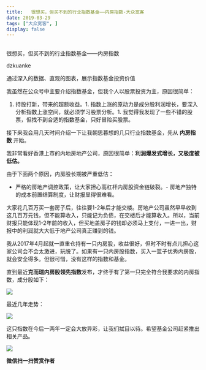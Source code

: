 ```yaml
---
title:   很想买，但买不到的行业指数基金——内房指数-大众宽客
date: 2019-03-29
tags: ["大众宽客", ]
display: false
---
```



## 



很想买，但买不到的行业指数基金——内房指数




dzkuanke




通过深入的数据、直观的图表，展示指数基金投资价值


我虽然在公众号中主要介绍指数基金，但我个人以股票投资为主，原因很简单：
1. 持股打新，带来的超额收益。1. 指数上涨的原动力是成分股利润增长，要深入分析指数上涨空间，就必须学习股票分析。1. 我觉得我发现了一些不错的股票，但找不到合适的指数基金，只好冒险买股票。


接下来我会用几天时间介绍一下让我朝思暮想的几只行业指数基金，先从 **内房指数** 开始。



我非常看好香港上市的内地房地产公司，原因很简单：**利润爆发式增长，又极度被低估。**



由于下面两个原因，内房股长期被严重低估：
- 严格的房地产调控政策，让大家担心高杠杆内房股资金链破裂。- 房地产独特的成本前置结算制度，让财报显得很难看。


大家花几百万买一套房子后，往往要1-2年后才能交楼。房地产公司虽然早早收到这几百万元钱，但不能算收入，只能记为负债，在交楼后才能算收入。所以，当前财报只能体现1-2年前的收入，但买地盖房子的钱却必须马上支付，一进一出，财报中的利润就大大低于地产公司真正赚到的钱。



我从2017年4月起就一直重仓持有一只内房股，收益很好，但时不时有点儿担心这家公司会不会太激进，玩脱了。如果有一只内房股指数，买入一篮子优秀内房股，就会安全得多。但很可惜，没有这样的指数和基金。



直到最近**克而瑞内房股领先指数**发布，才终于有了第一只完全符合我要求的内房指数，成分股如下：



<img class="rich_pages" data-copyright="0" data-ratio="0.6" data-s="300,640" src="https://mmbiz.qpic.cn/mmbiz_png/PKw3FQPmhIjIKrHFAO7d6Zc56X0BrF5jy3XdzWU5zuovAQQYdqVvz7dMkNV8s1Hv1YvBXmIm6qApfz7azbnHfg/640?wx_fmt=png" data-type="png" data-w="1140" style=""/>



最近几年走势：

<img class="rich_pages" data-copyright="0" data-ratio="1.1297852474323062" data-s="300,640" src="https://mmbiz.qpic.cn/mmbiz_jpg/PKw3FQPmhIiab9ALhWkm2xaIyh4gqrQmNica4N9rC5RV5mndUFGYgzxuncnd35n2cWF7fqm2wlR3X0YCic57NgI9w/640?wx_fmt=jpeg" data-type="jpeg" data-w="1071" style=""/>





这只指数在今后一两年一定会大放异彩，让我们拭目以待。希望基金公司赶紧推出相关产品。





<img class="rich_pages" data-copyright="0" data-ratio="1.2826666666666666" data-s="300,640" src="https://mmbiz.qpic.cn/mmbiz_jpg/PKw3FQPmhIjIKrHFAO7d6Zc56X0BrF5jltu2nvP3dpOliaNtQibibBBlrMcrlKCtCibickfmjypn37ibHBI2I32vQhag/640?wx_fmt=jpeg" data-type="jpeg" data-w="750" style="white-space: normal;text-align: center;"/>


**微信扫一扫赞赏作者**